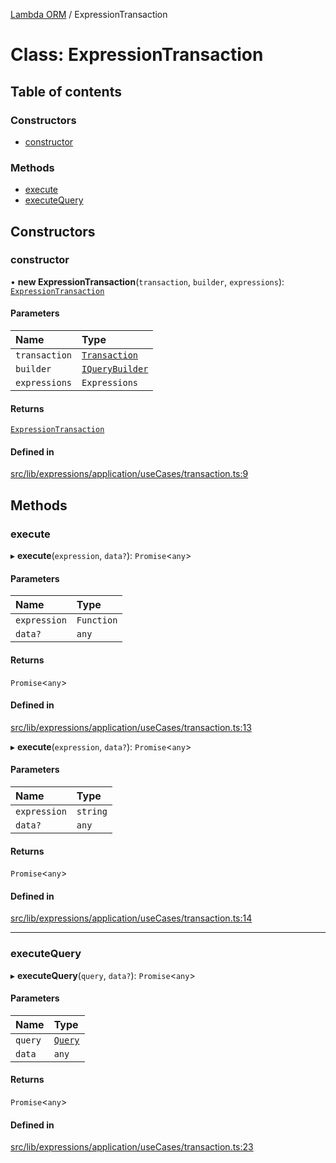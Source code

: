[Lambda ORM](../README.md) / ExpressionTransaction

# Class: ExpressionTransaction

## Table of contents

### Constructors

- [constructor](ExpressionTransaction.md#constructor)

### Methods

- [execute](ExpressionTransaction.md#execute)
- [executeQuery](ExpressionTransaction.md#executequery)

## Constructors

### constructor

• **new ExpressionTransaction**(`transaction`, `builder`, `expressions`): [`ExpressionTransaction`](ExpressionTransaction.md)

#### Parameters

| Name | Type |
| :------ | :------ |
| `transaction` | [`Transaction`](Transaction.md) |
| `builder` | [`IQueryBuilder`](../interfaces/IQueryBuilder.md) |
| `expressions` | `Expressions` |

#### Returns

[`ExpressionTransaction`](ExpressionTransaction.md)

#### Defined in

[src/lib/expressions/application/useCases/transaction.ts:9](https://github.com/lambda-orm/lambdaorm/blob/cce4c9e7/src/lib/expressions/application/useCases/transaction.ts#L9)

## Methods

### execute

▸ **execute**(`expression`, `data?`): `Promise`\<`any`\>

#### Parameters

| Name | Type |
| :------ | :------ |
| `expression` | `Function` |
| `data?` | `any` |

#### Returns

`Promise`\<`any`\>

#### Defined in

[src/lib/expressions/application/useCases/transaction.ts:13](https://github.com/lambda-orm/lambdaorm/blob/cce4c9e7/src/lib/expressions/application/useCases/transaction.ts#L13)

▸ **execute**(`expression`, `data?`): `Promise`\<`any`\>

#### Parameters

| Name | Type |
| :------ | :------ |
| `expression` | `string` |
| `data?` | `any` |

#### Returns

`Promise`\<`any`\>

#### Defined in

[src/lib/expressions/application/useCases/transaction.ts:14](https://github.com/lambda-orm/lambdaorm/blob/cce4c9e7/src/lib/expressions/application/useCases/transaction.ts#L14)

___

### executeQuery

▸ **executeQuery**(`query`, `data?`): `Promise`\<`any`\>

#### Parameters

| Name | Type |
| :------ | :------ |
| `query` | [`Query`](Query.md) |
| `data` | `any` |

#### Returns

`Promise`\<`any`\>

#### Defined in

[src/lib/expressions/application/useCases/transaction.ts:23](https://github.com/lambda-orm/lambdaorm/blob/cce4c9e7/src/lib/expressions/application/useCases/transaction.ts#L23)
